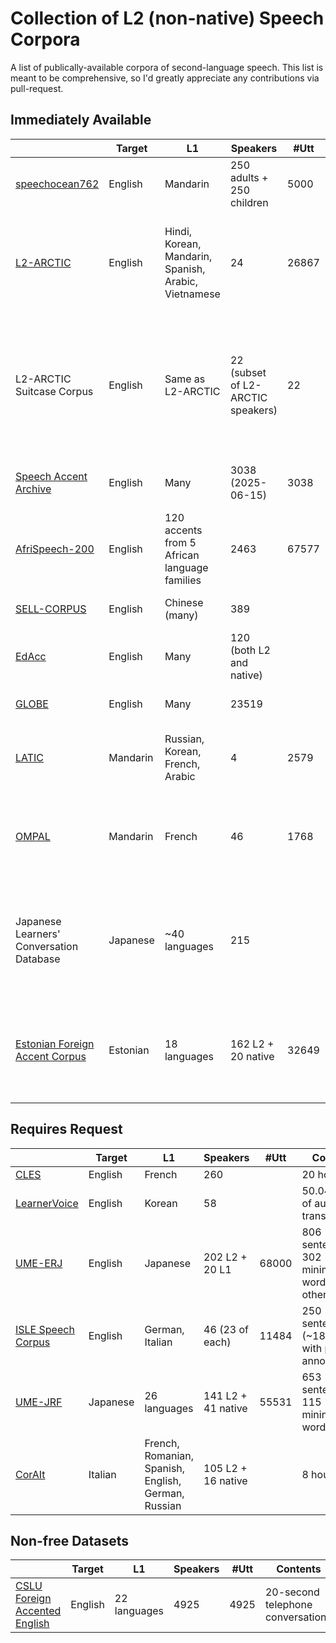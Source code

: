 # Collection of L2 (non-native) Speech Corpora

A list of publically-available corpora of second-language speech. This list is meant to be comprehensive, so I'd greatly appreciate any contributions via pull-request.

## Immediately Available
|                                                                                                                                  | Target   | L1                                                   | Speakers                          | \#Utt | Contents                                                                                                            | Tags                    | Availability                                                                                              |
| -------------------------------------------------------------------------------------------------------------------------------- | -------- | ---------------------------------------------------- | --------------------------------- | ----- | ------------------------------------------------------------------------------------------------------------------- | ----------------------- | --------------------------------------------------------------------------------------------------------- |
| [speechocean762](https://www.isca-archive.org/interspeech_2021/zhang21x_interspeech.html)                                        | English  | Mandarin                                             | 250 adults + 250 children         | 5000  |                                                                                                                     | Read                    | [HF](https://huggingface.co/datasets/mispeech/speechocean762)                                             |
| [L2-ARCTIC](https://www.isca-archive.org/interspeech_2018/zhao18b_interspeech.html)                                              | English  | Hindi, Korean, Mandarin, Spanish, Arabic, Vietnamese | 24                                | 26867 | 1132 unique sentences from ARCTIC (~1 hour/speaker), 150 of which have phonetic annotations                         | Read                    | [Website](https://psi.engr.tamu.edu/l2-arctic-corpus/)                                                    |
| L2-ARCTIC Suitcase Corpus                                                                                                        | English  | Same as L2-ARCTIC                                    | 22 (subset of L2-ARCTIC speakers) | 22    | One clip of phonetically annotated spontaneous speech from each speaker (shortest sample 27 seconds, longest 03:55) | Spontaneous             | [Website](https://psi.engr.tamu.edu/l2-arctic-corpus/)                                                    |
| [Speech Accent Archive](https://accent.gmu.edu/index.php)                                                                        | English  | Many                                                 | 3038 (2025-06-15)                 | 3038  | "Please call Stella", phonetic transcriptions                                                                       | Read, Parallel          | [HF](https://huggingface.co/datasets/HamdanXI/speech-accent-archive-v2) (unofficial, n=2138)              |
| [AfriSpeech-200](https://aclanthology.org/2023.tacl-1.93/)                                                                       | English  | 120 accents from 5 African language families         | 2463                              | 67577 | ~62% clinical speech, remaining is general                                                                          | Read                    | [HF](https://huggingface.co/datasets/intronhealth/afrispeech-200)                                         |
| [SELL-CORPUS](https://ieeexplore.ieee.org/document/8682612)                                                                      | English  | Chinese (many)                                       | 389                               |       | 31.6 hours                                                                                                          | Read                    | [Website](http://www.roseducation.org/sell-corpus) (link broken)                                          |
| [EdAcc](https://arxiv.org/abs/2303.18110)                                                                                        | English  | Many                                                 | 120 (both L2 and native)          |       | 40 hours of conversation                                                                                            | Spontaneous, L1 accents | [HF](https://huggingface.co/datasets/edinburghcstr/edacc) / [Website](https://groups.inf.ed.ac.uk/edacc/) |
| [GLOBE](https://arxiv.org/abs/2406.14875)                                                                                        | English  | Many                                                 | 23519                             |       | 535 hours; includes native speech                                                                                   |                         |                                                                                                           |
| [LATIC](https://ieee-dataport.org/open-access/latic-non-native-pre-labelled-mandarin-chinese-validation-corpus-automatic-speech) | Mandarin | Russian, Korean, French, Arabic                      | 4                                 | 2579  | 4 hours; average utterance length is 9-10s                                                                          |                         |                                                                                                           |
| [OMPAL](https://www.isca-archive.org/interspeech_2025/hsieh25b_interspeech.html)                                                 | Mandarin | French                                               | 46                                | 1768  | 2.9 hours; annotated at both the word and sentence levels by a panel of four experts                                | Read                    | [Website](https://sites.google.com/site/tehsinphono/resources)                                            |
| Japanese Learners' Conversation Database                                                                                         | Japanese | ~40 languages                                        | 215                               |       | 215 conversations, each about 30 minutes (native conversation partner mixed in audio tracks)                        | Spontaneous             | [Website](https://mmsrv.ninjal.ac.jp/kaiwa/)                                                              |
| [Estonian Foreign Accent Corpus](https://doi.org/10.15155/9-00-0000-0000-0000-0002BL)                                            | Estonian | 18 languages                                         | 162 L2 + 20 native                | 32649 | 80 hours: spontaneous speech, 136 sentences, and two short passages (about 25 min per speaker)                      | Parallel                | [Website](https://doi.org/10.15155/9-00-0000-0000-0000-0002BL) (broken?)                                  |

## Requires Request
|                                                                                       | Target   | L1                                                  | Speakers           | \#Utt | Contents                                                 | Tags                         | Availability                                                                                       |
| ------------------------------------------------------------------------------------- | -------- | --------------------------------------------------- | ------------------ | ----- | -------------------------------------------------------- | ---------------------------- | -------------------------------------------------------------------------------------------------- |
| [CLES](https://aclanthology.org/2024.lrec-main.27/)                                   | English  | French                                              | 260                |       | 20 hours                                                 | Spontaneous                  | [ORTOLANG](https://www.ortolang.fr/market/corpora/cles-spontaneous-english/v1)                     |
| [LearnerVoice](https://www.isca-archive.org/interspeech_2024/kim24v_interspeech.html) | English  | Korean                                              | 58                 |       | 50.04 hours of audio + transcriptions                    | Spontaneous                  | [Website](https://prep.ringleplus.com/research)                                                    |
| [UME-ERJ](https://research.nii.ac.jp/src/en/UME-ERJ.html)                             | English  | Japanese                                            | 202 L2 + 20 L1     | 68000 | 806 sentences + 302 minimal-pair words + 409 other words | Parallel, proficiency rating | [IDR](https://www.nii.ac.jp/dsc/idr/speech/submit/UME-ERJ.html)                                    |
| [ISLE Speech Corpus](https://aclanthology.org/L00-1234/)                              | English  | German, Italian                                     | 46 (23 of each)    | 11484 | 250 sentences (~18 hours) with phonetic annotations      | Read                         | [ELRA](https://catalogue.elra.info/en-us/repository/browse/ELRA-S0083/) (requires emailing a form) |
| [UME-JRF](https://research.nii.ac.jp/src/en/UME-JRF.html)                             | Japanese | 26 languages                                        | 141 L2 + 41 native | 55531 | 653 sentences + 115 minimal-pair words                   | Parallel, Read               | [IDR](https://www.nii.ac.jp/dsc/idr/speech/submit/UME-JRF.html)                                    |
| [CorAIt](https://books.openedition.org/aaccademia/2386)                               | Italian  | French, Romanian, Spanish, English, German, Russian | 105 L2 + 16 native |       | 8 hours                                                  | Read + Spontaneous           | ???                                                                                                |

## Non-free Datasets
|                                                                           | Target  | L1           | Speakers | \#Utt | Contents                          | Tags                             | Availability                                               |
| ------------------------------------------------------------------------- | ------- | ------------ | -------- | ----- | --------------------------------- | -------------------------------- | ---------------------------------------------------------- |
| [CSLU Foreign Accented English](https://catalog.ldc.upenn.edu/LDC2007S08) | English | 22 languages | 4925     | 4925  | 20-second telephone conversations | Spontaneous, accentedness rating | [LDC](https://catalog.ldc.upenn.edu/LDC2007S08) (non-free) |
